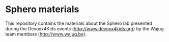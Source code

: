 # Sphero materials

This repository contains the materials about the Sphero lab presented during the Devoxx4Kids events (http://www.devoxx4kids.org) by the Wajug team members (http://www.wajug.be).

